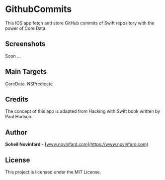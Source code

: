 # GithubCommits
This IOS app fetch and store GitHub commits of Swift repository with the power of Core Data.

## Screenshots
Soon ...
<!--
[![](http://www.novinfard.com/media/gitshots/PI11-SightSeeing-1.jpg)](http://www.novinfard.com/media/gitshots/PI11-SightSeeing-1.jpg)
-->

## Main Targets
CoreData, NSPredicate

## Credits
The concept of this app is adapted from Hacking with Swift book written by Paul Hudson.

## Author
**Soheil Novinfard** - [www.novinfard.com](https://www.novinfard.com)

## License
This project is licensed under the MIT License.